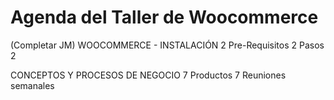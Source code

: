 # Agenda del Taller de Woocommerce
(Completar JM)
WOOCOMMERCE - INSTALACIÓN	2
Pre-Requisitos	2
Pasos	2

CONCEPTOS Y PROCESOS DE NEGOCIO	7
Productos	7
Reuniones semanales	
